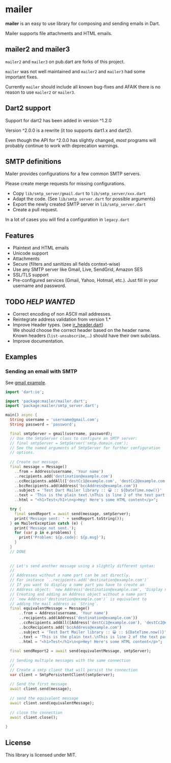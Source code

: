 # mailer


**mailer** is an easy to use library for composing and sending emails in Dart.

Mailer supports file attachments and HTML emails.


## mailer2 and mailer3

`mailer2` and `mailer3` on pub.dart are forks of this project.

`mailer` was not well maintained and `mailer2` and `mailer3` had some important fixes.

Currently `mailer` should include all known bug-fixes and AFAIK there is
no reason to use `mailer2` or `mailer3`.


## Dart2 support

Support for dart2 has been added in version ^1.2.0  

Version ^2.0.0 is a rewrite (it too supports dart1.x and dart2).

Even though the API for ^2.0.0 has slightly changed, *most* programs will probably
continue to work with deprecation warnings.

## SMTP definitions

Mailer provides configurations for a few common SMTP servers.

Please create merge requests for missing configurations.

* Copy `lib/smtp_server/gmail.dart` to `lib/smtp_server/xxx.dart`
* Adapt the code.  (See `lib/smtp_server.dart` for possible arguments)
* Export the newly created SMTP server in `lib/smtp_server.dart`
* Create a pull request.

In a lot of cases you will find a configuration in `legacy.dart`

## Features

* Plaintext and HTML emails
* Unicode support
* Attachments
* Secure (filters and sanitizes all fields context-wise)
* Use any SMTP server like Gmail, Live, SendGrid, Amazon SES
* SSL/TLS support
* Pre-configured services (Gmail, Yahoo, Hotmail, etc.). Just fill in your username and password.

## TODO *HELP WANTED*

* Correct encoding of non ASCII mail addresses.
* Reintegrate address validation from version 1.*
* Improve Header types.  (see [ir_header.dart](lib/src/smtp/internal_representation/ir_header.dart))  
We should choose the correct header based on the header name.  
Known headers (`list-unsubscribe`,...) should have their own subclass.
* Improve documentation.

## Examples

### Sending an email with SMTP

See [gmail example](example/send_gmail.dart).

```dart
import 'dart:io';

import 'package:mailer/mailer.dart';
import 'package:mailer/smtp_server.dart';

main() async {
  String username = 'username@gmail.com';
  String password = 'password';

  final smtpServer = gmail(username, password);
  // Use the SmtpServer class to configure an SMTP server:
  // final smtpServer = SmtpServer('smtp.domain.com');
  // See the named arguments of SmtpServer for further configuration
  // options.  
  
  // Create our message.
  final message = Message()
    ..from = Address(username, 'Your name')
    ..recipients.add('destination@example.com')
    ..ccRecipients.addAll(['destCc1@example.com', 'destCc2@example.com'])
    ..bccRecipients.add(Address('bccAddress@example.com'))
    ..subject = 'Test Dart Mailer library :: 😀 :: ${DateTime.now()}'
    ..text = 'This is the plain text.\nThis is line 2 of the text part.'
    ..html = "<h1>Test</h1>\n<p>Hey! Here's some HTML content</p>";

  try {
    final sendReport = await send(message, smtpServer);
    print('Message sent: ' + sendReport.toString());
  } on MailerException catch (e) {
    print('Message not sent.');
    for (var p in e.problems) {
      print('Problem: ${p.code}: ${p.msg}');
    }
  }
  // DONE
  
  
  // Let's send another message using a slightly different syntax:
  //
  // Addresses without a name part can be set directly.
  // For instance `..recipients.add('destination@example.com')`
  // If you want to display a name part you have to create an
  // Address object: `new Address('destination@example.com', 'Display name part')`
  // Creating and adding an Address object without a name part
  // `new Address('destination@example.com')` is equivalent to
  // adding the mail address as `String`.
  final equivalentMessage = Message()
      ..from = Address(username, 'Your name')
      ..recipients.add(Address('destination@example.com'))
      ..ccRecipients.addAll([Address('destCc1@example.com'), 'destCc2@example.com'])
      ..bccRecipients.add('bccAddress@example.com')
      ..subject = 'Test Dart Mailer library :: 😀 :: ${DateTime.now()}'
      ..text = 'This is the plain text.\nThis is line 2 of the text part.'
      ..html = "<h1>Test</h1>\n<p>Hey! Here's some HTML content</p>";
    
  final sendReport2 = await send(equivalentMessage, smtpServer);
  
  // Sending multiple messages with the same connection
  //
  // Create a smtp client that will persist the connection
  var client = SmtpPersistentClient(smtpServer);
  
  // Send the first message
  await client.send(message);
  
  // send the equivalent message
  await client.send(equivalentMessage);
  
  // close the connection
  await client.close();
  
}
```

## License
This library is licensed under MIT.
